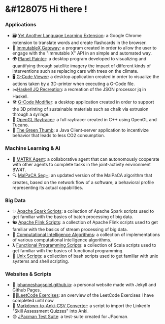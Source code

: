 # &#128075 Hi there !


### Applications
- 🗃️ [Yet Another Language Learning Extension](https://github.com/johanneshagspiel/yet-another-language-learning-extension):  a Google Chrome extension to translate words and create flashcards in the browser.
- 🛒 [ImmutableX Gateway](https://github.com/johanneshagspiel/immutablex-gateway): a program created in order to allow the user to engage with the "Immutable X" API in an simple and automated way.
- 🌍 [Planet Painter](https://github.com/johanneshagspiel/planet-painter): a desktop program developed to visualizing and quantifying through satellite imagery the impact of different kinds of interventions such as replacing cars with trees on the climate.
- 🖥️ [G-Code Viewer](https://github.com/johanneshagspiel/gcode-viewer): a desktop application created in order to visualize the actions taken by a 3D-printer when executing a G-Code file.
- ✂️[Haskell JQ Recreation](https://github.com/johanneshagspiel/haskell-jq-recreation): a recreation of the JSON processor jq in Haskell.
- 🛠️ [G-Code Modifier](https://github.com/johanneshagspiel/gcode-modifier): a desktop application created in order to support the 3D printing of sustainable materials such as chalk via extrusion through a syringe.
- 🦜 [OpenGL Raytracer](https://github.com/johanneshagspiel/opengl-raytracer): a full raytracer created in C++ using OpenGL and Tucano.
- 🍏 [The Green Thumb](https://github.com/johanneshagspiel/the-green-thumb): a Java Client-server application to incentivize behavior that leads to less CO2 consumption.

### Machine Learning & AI

- 🤖 [MATRX Agent](https://github.com/johanneshagspiel/matrx-agent): a collaborative agent that can autonomously cooperate with other agents to complete tasks in the joint-activity environment BW4T.
- 🔍 [MalPaCA Seq+](https://github.com/johanneshagspiel/malpaca-seq): an updated version of the MalPaCA algorithm that creates, based on the network flow of a software, a behavioral profile representing its actual capabilities.

### Big Data

- ✨ [Apache Spark Scripts](https://github.com/johanneshagspiel/apache-spark-scripts): a collection of Apache Spark scripts used to get familiar with the basics of batch processing of big data.
- 🐿️ [Apache Flink Scripts](https://github.com/johanneshagspiel/apache-flink-scripts): a collection of Apache Flink scripts used to get familiar with the basics of stream processing of big data.
- 🧠 [Computational Intelligence Algorithms](https://github.com/johanneshagspiel/computational-intelligence-algorithms): a collection of implementations of various computational intelligence algorithms.
- 𝛌 [Functional Programming Scripts](https://github.com/johanneshagspiel/functional-programming-scripts): a collection of Scala scripts used to get familiar with the basics of functional programming.
- 📜 [Unix Scripts](https://github.com/johanneshagspiel/unix-scripts): a collection of bash scripts used to get familiar with unix systems and shell scripting.

### Websites & Scripts

- 🔱 [johanneshagspiel.github.io](https://github.com/johanneshagspiel/johanneshagspiel.github.io): a personal website made with Jekyll and Github Pages.
- 🏋️‍♂️[LeetCode Exercises](https://github.com/johanneshagspiel/leetcode-exercises): an overview of the LeetCode Exercises I have completed until now
- 💱 [Markdown-to-Anki-CSV Converter](https://github.com/johanneshagspiel/markdown-to-anki-csv-converter): a script to import the LinkedIn "Skill Assessment Quizzes" into Anki.
- 🟡 [JPacman Test Suite](https://github.com/johanneshagspiel/jpacman-test-suite): a test-suite created for JPacman.
